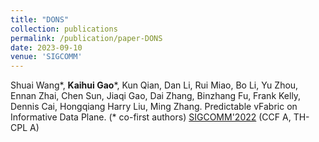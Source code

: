 ```yaml
---
title: "DONS"
collection: publications
permalink: /publication/paper-DONS
date: 2023-09-10
venue: 'SIGCOMM'
---
```

Shuai Wang\*, **Kaihui Gao**\*, Kun Qian, Dan Li, Rui Miao, Bo Li, Yu Zhou, Ennan Zhai, Chen Sun, Jiaqi Gao, Dai Zhang, Binzhang Fu, Frank Kelly, Dennis Cai, Hongqiang Harry Liu, Ming Zhang. Predictable vFabric on Informative Data Plane. (\* co-first authors) [SIGCOMM'2022](https://conferences.sigcomm.org/sigcomm/2022/) (CCF A, TH-CPL A)
